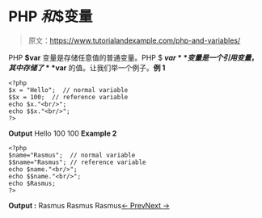 # PHP $和$$变量

> 原文：<https://www.tutorialandexample.com/php-and-variables/>

PHP **$var** 变量是存储任意值的普通变量。PHP $ **$var** 变量是一个引用变量，其中存储了 **$var** 的值。让我们举一个例子。**例 1**

```
<?php
$x = "Hello";  // normal variable
$$x = 100;  // reference variable
echo $x."<br/>";  
echo $$x."<br/>";
?>
```

**Output** Hello 100 100 **Example 2**

```
<?php
$name="Rasmus";  // normal variable
$$name="Rasmus"; // reference variable
echo $name."<br/>";
echo $$name."<br/>";
echo $Rasmus;
?>
```

**Output :** Rasmus Rasmus Rasmus[← Prev](https://www.tutorialandexample.com/php-variables)[Next →](https://www.tutorialandexample.com/php-super-global-variables)